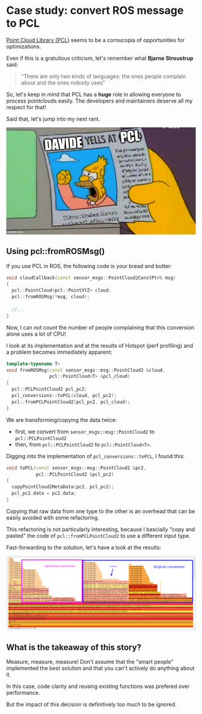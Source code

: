 # Case study: convert ROS message to PCL

[Point Cloud Library (PCL)](https://pointclouds.org/) 
seems to be a cornucopia of opportunities for optimizations.

Even if this is a gratuitous criticism, let's remember what
**Bjarne Stroustrup** said:

> "There are only two kinds of languages: the ones people complain about and the ones nobody uses"

So, let's keep in mind that PCL has a **huge** role in 
allowing everyone to process pointclouds easily.
The developers and maintainers deserve all my respect for that!

Said that, let's jump into my next rant.

![](img/davide_yells_at_PCL.jpg)


## Using pcl::fromROSMsg()

If you use PCL in ROS, the following code is your bread and butter:

```c++
void cloudCallback(const sensor_msgs::PointCloud2ConstPtr& msg)
{
  pcl::PointCloud<pcl::PointXYZ> cloud;
  pcl::fromROSMsg(*msg, cloud);

  //...
}
```

Now, I can not count the number of people complaining that
this conversion alone uses a lot of CPU!

I look at its implementation and at the results of Hotspot
(perf profiling) and a problem becomes immediately apparent:

```c++
template<typename T>
void fromROSMsg(const sensor_msgs::msg::PointCloud2 &cloud,
                pcl::PointCloud<T> &pcl_cloud)
{
  pcl::PCLPointCloud2 pcl_pc2;
  pcl_conversions::toPCL(cloud, pcl_pc2);
  pcl::fromPCLPointCloud2(pcl_pc2, pcl_cloud);
}
```

We are transforming/copying the data twice:
- first, we convert from `sensor_msgs::msg::PointCloud2` to 
`pcl::PCLPointCloud2`
- then, from `pcl::PCLPointCloud2` to `pcl::PointCloud<T>`.

Digging into the implementation of `pcl_conversions::toPCL`, I found this:

```c++
void toPCL(const sensor_msgs::msg::PointCloud2 &pc2,
           pcl::PCLPointCloud2 &pcl_pc2)
{
  copyPointCloud2MetaData(pc2, pcl_pc2);
  pcl_pc2.data = pc2.data;
}
```

Copying that raw data  from one type to the other is an overhead that can be easily avoided
with some refactoring.

This refactoring is not particularly interesting, because I bascially "copy and pasted"
the code of `pcl::fromPCLPointCloud2` to use a different input type.

Fast-forwarding to the solution, let's have a look at the results:

![](img/pcl_fromros.png)

## What is the takeaway of this story?

Measure, measure, measure! Don't assume that the "smart people" implemented the best solution and that you can't actively do anything about it.

In this case, code clarity and reusing existing functions was prefered over performance.

But the impact of this decision is definitively too much to be ignored.




